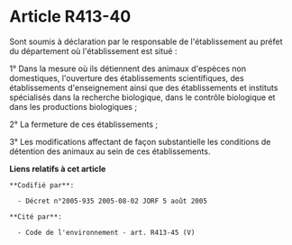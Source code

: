 # Article R413-40

Sont soumis à déclaration par le responsable de l'établissement au préfet du département où l'établissement est situé :

1° Dans la mesure où ils détiennent des animaux d'espèces non domestiques, l'ouverture des établissements scientifiques, des
établissements d'enseignement ainsi que des établissements et instituts spécialisés dans la recherche biologique, dans le
contrôle biologique et dans les productions biologiques ;

2° La fermeture de ces établissements ;

3° Les modifications affectant de façon substantielle les conditions de détention des animaux au sein de ces établissements.

**Liens relatifs à cet article**

	**Codifié par**:

	  - Décret n°2005-935 2005-08-02 JORF 5 août 2005

	**Cité par**:

	  - Code de l'environnement - art. R413-45 (V)
